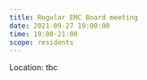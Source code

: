 ```yaml
---
title: Regular EMC Board meeting
date: 2021-09-27 19:00:00
time: 19:00-21:00
scope: residents
---
```


Location: tbc